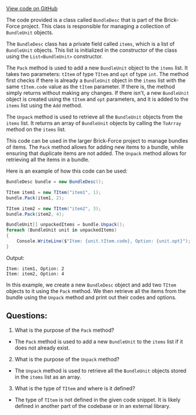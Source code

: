[View code on GitHub](https://github.com/TieHaxJan/Brick-Force/Assembly-CSharp\BundleDesc.cs)

The code provided is a class called `BundleDesc` that is part of the Brick-Force project. This class is responsible for managing a collection of `BundleUnit` objects. 

The `BundleDesc` class has a private field called `items`, which is a list of `BundleUnit` objects. This list is initialized in the constructor of the class using the `List<BundleUnit>` constructor. 

The `Pack` method is used to add a new `BundleUnit` object to the `items` list. It takes two parameters: `tItem` of type `TItem` and `opt` of type `int`. The method first checks if there is already a `BundleUnit` object in the `items` list with the same `tItem.code` value as the `tItem` parameter. If there is, the method simply returns without making any changes. If there isn't, a new `BundleUnit` object is created using the `tItem` and `opt` parameters, and it is added to the `items` list using the `Add` method.

The `Unpack` method is used to retrieve all the `BundleUnit` objects from the `items` list. It returns an array of `BundleUnit` objects by calling the `ToArray` method on the `items` list.

This code can be used in the larger Brick-Force project to manage bundles of items. The `Pack` method allows for adding new items to a bundle, while ensuring that duplicate items are not added. The `Unpack` method allows for retrieving all the items in a bundle. 

Here is an example of how this code can be used:

```csharp
BundleDesc bundle = new BundleDesc();

TItem item1 = new TItem("item1", 1);
bundle.Pack(item1, 2);

TItem item2 = new TItem("item2", 3);
bundle.Pack(item2, 4);

BundleUnit[] unpackedItems = bundle.Unpack();
foreach (BundleUnit unit in unpackedItems)
{
    Console.WriteLine($"Item: {unit.tItem.code}, Option: {unit.opt}");
}
```

Output:
```
Item: item1, Option: 2
Item: item2, Option: 4
```

In this example, we create a new `BundleDesc` object and add two `TItem` objects to it using the `Pack` method. We then retrieve all the items from the bundle using the `Unpack` method and print out their codes and options.
## Questions: 
 1. What is the purpose of the `Pack` method?
- The `Pack` method is used to add a new `BundleUnit` to the `items` list if it does not already exist.

2. What is the purpose of the `Unpack` method?
- The `Unpack` method is used to retrieve all the `BundleUnit` objects stored in the `items` list as an array.

3. What is the type of `TItem` and where is it defined?
- The type of `TItem` is not defined in the given code snippet. It is likely defined in another part of the codebase or in an external library.